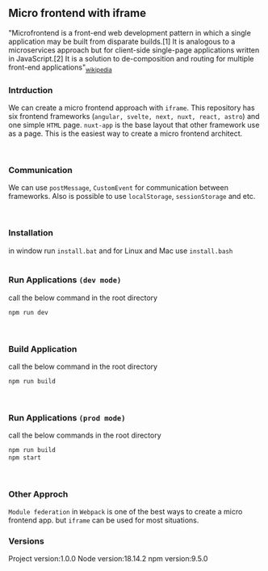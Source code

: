 ## Micro frontend with iframe 
"Microfrontend is a front-end web development pattern in which a single application may be built from disparate builds.[1] It is analogous to a microservices approach but for client-side single-page applications written in JavaScript.[2] It is a solution to de-composition and routing for multiple front-end applications"<sub>[wikipedia](https://en.wikipedia.org/wiki/Microfrontend)</sub>
<br>

### **Intrduction**
We can create a micro frontend approach with `iframe`. This repository has six frontend frameworks (`angular, svelte, next, nuxt, react, astro`) and one simple `HTML` page. `nuxt-app` is the base layout that other framework use as a page. This is the easiest way to create a micro frontend architect.

<br>

### **Communication**
We can use `postMessage`, `CustomEvent` for communication between frameworks. Also is possible to use `localStorage`, `sessionStorage` and etc.

<br>

### **Installation**
in window run `install.bat` and for Linux and Mac use `install.bash`
<br><br>

### **Run Applications `(dev mode)`**
call the below command in the root directory
```bash
npm run dev
```
<br>

### **Build Application**
call the below command in the root directory
```bash
npm run build
```
<br>

### **Run Applications `(prod mode)`**
call the below commands in the root directory
```bash
npm run build
npm start
```
<br>

### **Other Approch**
`Module federation` in `Webpack` is one of the best ways to create a micro frontend app. but `iframe` can be used for most situations.
### **Versions**
Project version:1.0.0
Node version:18.14.2
npm version:9.5.0